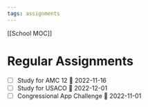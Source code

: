```yaml
---
tags: assignments
---
```

[[School MOC]]
# Regular Assignments
- [ ] Study for AMC 12 📅 2022-11-16 
- [ ] Study for USACO 📅 2022-12-01 
- [ ] Congressional App Challenge 📅 2022-11-01 